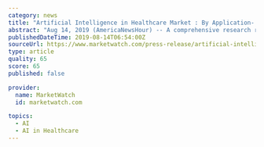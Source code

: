 ```yaml
---
category: news
title: "Artificial Intelligence in Healthcare Market : By Application- Industry Insights By Growth, Emerging Trends And Forecast 2019-2024"
abstract: "Aug 14, 2019 (AmericaNewsHour) -- A comprehensive research report created through extensive primary research (inputs from industry experts, companies, stakeholders) and secondary research, the report aims to present the analysis of Global Artificial ..."
publishedDateTime: 2019-08-14T06:54:00Z
sourceUrl: https://www.marketwatch.com/press-release/artificial-intelligence-in-healthcare-market-by-application--industry-insights-by-growth-emerging-trends-and-forecast-2019-2024-2019-08-14
type: article
quality: 65
score: 65
published: false

provider:
  name: MarketWatch
  id: marketwatch.com

topics:
  - AI
  - AI in Healthcare
---
```

